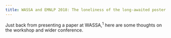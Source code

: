 ```yaml
---
title: WASSA and EMNLP 2018: The loneliness of the long-awaited poster session
---
```


Just back from presenting a paper at WASSA,<sup>1</sup> here are some thoughts on the workshop and wider conference.

